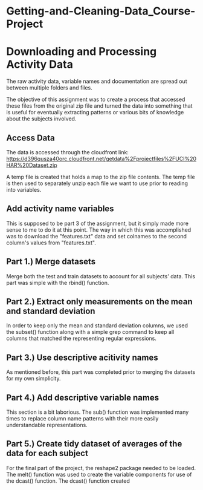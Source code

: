 Getting-and-Cleaning-Data_Course-Project
========================================

# Downloading and Processing Activity Data

The raw activity data, variable names and documentation are spread out between multiple folders and files. 

The objective of this assignment was to create a process that accessed these files from the original zip file and turned the data into something that is useful for eventually extracting patterns or various bits of knowledge about the subjects involved.

## Access Data
The data is accessed through the cloudfront link: https://d396qusza40orc.cloudfront.net/getdata%2Fprojectfiles%2FUCI%20HAR%20Dataset.zip

A temp file is created that holds a map to the zip file contents. The temp file is then used to separately unzip each file we want to use prior to reading into variables.

## Add activity name variables
This is supposed to be part 3 of the assignment, but it simply made more sense to me to do it at this point. The way in which this was accomplished was to download the "features.txt" data and set colnames to the second column's values from "features.txt".

## Part 1.) Merge datasets
Merge both the test and train datasets to account for all subjects' data. This part was simple with the rbind() function.

## Part 2.) Extract only measurements on the mean and standard deviation
In order to keep only the mean and standard deviation columns, we used the subset() function along with a simple grep command to keep all columns that matched the representing regular expressions.

## Part 3.) Use descriptive acitivity names
As mentioned before, this part was completed prior to merging the datasets for my own simplicity.

## Part 4.) Add descriptive variable names
This section is a bit laborious. The sub() function was implemented many times to replace column name patterns with their more easily understandable representations.

## Part 5.) Create tidy dataset of averages of the data for each subject
For the final part of the project, the reshape2 package needed to be loaded. The melt() function was used to create the variable components for use of the dcast() function. The dcast() function created
